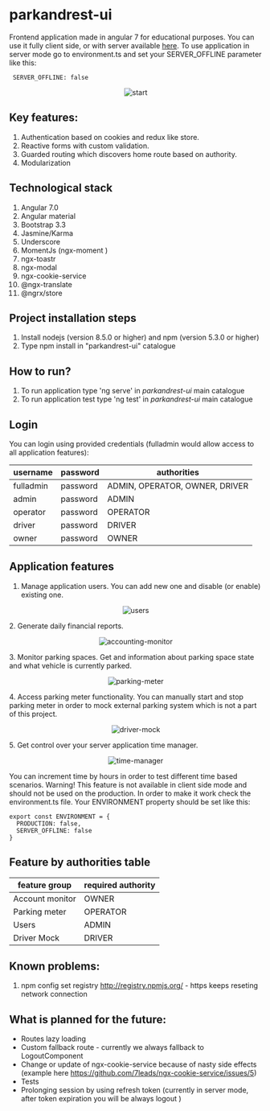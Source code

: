 # parkandrest-ui


Frontend application made in angular 7 for educational purposes. You can use it fully client side, or with server available [here](https://github.com/pokemzok/parkandrest-kotlin). 
To use application in server mode go to environment.ts and set your SERVER_OFFLINE parameter like this:
```
 SERVER_OFFLINE: false
```
<p align="center">
    <img alt="start" src="https://raw.githubusercontent.com/pokemzok/parkandrest-ui/master/readme-img/start.gif" />
</p>  

## Key features:
1. Authentication based on cookies and redux like store. 
2. Reactive forms with custom validation.
3. Guarded routing which discovers home route based on authority. 
4. Modularization 

## Technological stack
1. Angular 7.0
2. Angular material
2. Bootstrap 3.3
3. Jasmine/Karma
4. Underscore
5. MomentJs (ngx-moment )
6. ngx-toastr 
7. ngx-modal 
8. ngx-cookie-service
8. @ngx-translate
9. @ngrx/store

## Project installation steps
1. Install nodejs (version 8.5.0 or higher) and npm (version 5.3.0 or higher)
2. Type npm install in "parkandrest-ui" catalogue

## How to run?
1. To run application type 'ng serve' in *parkandrest-ui* main catalogue
2. To run application test type 'ng test' in *parkandrest-ui* main catalogue

## Login
You can login using provided credentials (fulladmin would allow access to all application features):


| username		  | password       |authorities  				  |
|-------------|--------------|----------------------------|
| fulladmin		  | password 	   |ADMIN, OPERATOR, OWNER, DRIVER|
| admin		  	  | password 	   |ADMIN						  |
| operator		  | password 	   |OPERATOR					  | 
| driver		  | password 	   |DRIVER					  	  | 
| owner		  	  | password 	   |OWNER					  	  | 


## Application features
1. Manage application users. You can add new one and disable (or enable) existing one.  
<p align="center">
    <img alt="users" src="https://raw.githubusercontent.com/pokemzok/parkandrest-ui/master/readme-img/users.gif" />
</p>
2. Generate daily financial reports.  
<p align="center">
    <img alt="accounting-monitor" src="https://raw.githubusercontent.com/pokemzok/parkandrest-ui/master/readme-img/account-monitor.gif" />
</p>
3. Monitor parking spaces. Get and information about parking space state and what vehicle is currently parked.  
<p align="center">
    <img alt="parking-meter" src="https://raw.githubusercontent.com/pokemzok/parkandrest-ui/master/readme-img/parking-meter.gif" />
</p>
4. Access parking meter functionality. You can manually start and stop parking meter in order to mock external parking system which is not a part of this project.  
<p align="center">
    <img alt="driver-mock" src="https://raw.githubusercontent.com/pokemzok/parkandrest-ui/master/readme-img/driver-mock.gif" />
</p>
5. Get control over your server application time manager.   
<p align="center">
    <img alt="time-manager" src="https://raw.githubusercontent.com/pokemzok/parkandrest-ui/master/readme-img/time-manager.gif" />
</p>  
You can increment time by hours in order to test different time based scenarios. Warning! This feature is not available in client side mode and should not be used on the production. 
In order to make it work check the environment.ts file. Your ENVIRONMENT property should be set like this:

```
export const ENVIRONMENT = {
  PRODUCTION: false,
  SERVER_OFFLINE: false
}
```

## Feature by authorities table

| feature group  | required authority	
|----------------|--------------|
| Account monitor| OWNER	      |	  
| Parking meter  | OPERATOR		  |
| Users 	       | ADMIN		    |
| Driver Mock  	 | DRIVER		    |


## Known problems:
1. npm config set registry http://registry.npmjs.org/ - https keeps reseting network connection

## What is planned for the future:
* Routes lazy loading
* Custom fallback route - currently we always fallback to LogoutComponent
* Change or update of ngx-cookie-service because of nasty side effects (example here  https://github.com/7leads/ngx-cookie-service/issues/5) 
* Tests
* Prolonging session by using refresh token (currently in server mode, after token expiration you will be always logout )
